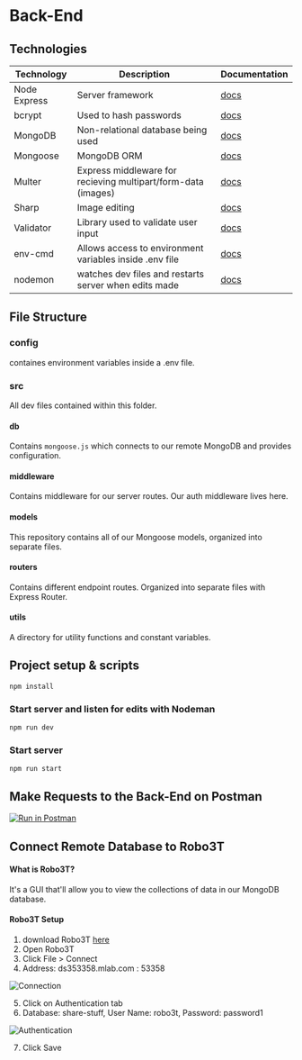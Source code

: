 # Back-End

## Technologies
| Technology | Description | Documentation |
|------------|-------------|---------------|
| Node Express | Server framework | [docs](https://expressjs.com/en/guide/routing.html) |
| bcrypt | Used to hash passwords | [docs](https://www.npmjs.com/package/bcrypt) |
| MongoDB | Non-relational database being used | [docs](http://mongodb.github.io/node-mongodb-native/3.1/quick-start/quick-start/) |
| Mongoose | MongoDB ORM | [docs](https://mongoosejs.com/docs/index.html) |
| Multer | Express middleware for recieving multipart/form-data (images) | [docs](https://www.npmjs.com/package/multer) |
| Sharp | Image editing | [docs](https://www.npmjs.com/package/sharp) |
| Validator  | Library used to validate user input | [docs](https://www.npmjs.com/package/validator) |
| env-cmd | Allows access to environment variables inside .env file | [docs](https://www.npmjs.com/package/env-cmd) |
| nodemon | watches dev files and restarts server when edits made | [docs](https://www.npmjs.com/package/nodemon) |

## File Structure

### config
containes environment variables inside a .env file.

### src
All dev files contained within this folder.

#### db
Contains ```mongoose.js``` which connects to our remote MongoDB and provides configuration.

#### middleware
Contains middleware for our server routes.  Our auth middleware lives here.

#### models 
This repository contains all of our Mongoose models, organized into separate files.

#### routers
Contains different endpoint routes.  Organized into separate files with Express Router.

#### utils
A directory for utility functions and constant variables.

## Project setup & scripts
```
npm install
```

### Start server and listen for edits with Nodeman
```
npm run dev
```

### Start server
```
npm run start
```

## Make Requests to the Back-End on Postman
[![Run in Postman](https://run.pstmn.io/button.svg)](https://app.getpostman.com/run-collection/0ae852d80fd01e0822b1#?env%5Bshare-stuff%5D=W3sia2V5IjoidXJsIiwidmFsdWUiOiJsb2NhbGhvc3Q6MzAwMSIsImVuYWJsZWQiOnRydWV9LHsia2V5IjoiYXV0aFRva2VuIiwidmFsdWUiOiJleUpoYkdjaU9pSklVekkxTmlJc0luUjVjQ0k2SWtwWFZDSjkuZXlKZmFXUWlPaUkxWkdZeFltRTJPV0kzTVdVME9UQmtPRGd3TVdOaE1qQWlMQ0pwWVhRaU9qRTFOell4TWpNNE16Y3NJbVY0Y0NJNk1UVTNOakl4TURJek4zMC5JY1JMTE9yVXpEVTNDeVgwRno3Wnl5OGFxNzlpY2FJcTRzTEdYbmw3MFc4IiwiZW5hYmxlZCI6dHJ1ZX1d)

## Connect Remote Database to Robo3T
#### What is Robo3T?
It's a GUI that'll allow you to view the collections of data in our MongoDB database.

#### Robo3T Setup
1. download Robo3T [here](https://robomongo.org/download)
2. Open Robo3T
3. Click File > Connect 
4. Address: ds353358.mlab.com  :  53358

![Connection](https://i.imgur.com/bM2T0jb.jpg?1 "connection")

5. Click on Authentication tab
6. Database: share-stuff,   User Name: robo3t,    Password: password1

![Authentication](https://i.imgur.com/Zi4gQP1.jpg?1 "authentication")

7. Click Save
